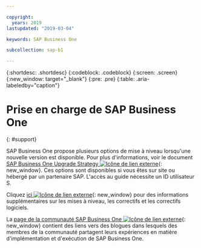 ```yaml
---

copyright:
  years: 2019
lastupdated: "2019-03-04"

keywords: SAP Business One

subcollection: sap-b1

---
```


{:shortdesc: .shortdesc}
{:codeblock: .codeblock}
{:screen: .screen}
{:new_window: target="_blank"}
{:pre: .pre}
{:table: .aria-labeledby="caption"}

# Prise en charge de SAP Business One
{: #support}

SAP Business One propose plusieurs options de mise à niveau lorsqu'une nouvelle version est disponible. Pour plus d'informations, voir le document [SAP Business One Upgrade Strategy ![Icône de lien externe](../../icons/launch-glyph.svg "Icône de lien externe")](https://help.sap.com/http.svc/rc/011000358700001396142012e/9.3/en-US/B1_Upgrade_Strategy.pdf){: new_window}. Ces options sont disponibles si vous êtes sur site ou hébergé par un partenaire SAP. L'accès au guide nécessite un ID utilisateur S.

Cliquez [ici ![Icône de lien externe](../../icons/launch-glyph.svg "Icône de lien externe")](https://support.sap.com/en/offerings-programs/support-small-medium-enterprises/business-one/upgrades-patches.html){: new_window} pour des informations supplémentaires sur les mises à niveau, les correctifs et les correctifs logiciels.

La [page de la communauté SAP Business One ![Icône de lien externe](../../icons/launch-glyph.svg "Icône de lien externe")](https://www.sap.com/products/business-one/community.html){: new_window} contient des liens vers des blogues dans lesquels des membres de la communauté partagent leurs expériences en matière d'implémentation et d'exécution de SAP Business One.

